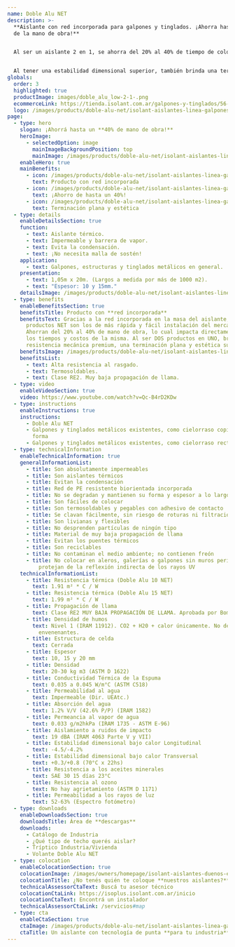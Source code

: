 ```yaml
---
name: Doble Alu NET
description: >-
  **Aislante con red incorporada para galpones y tinglados. ¡Ahorra hasta un 40%
  de la mano de obra!**


  Al ser un aislante 2 en 1, se ahorra del 20% al 40% de tiempo de colocación en obra, lo cual representa hasta un 50% del costo de la DOBLE ALU NET. Como no hace falta colocar una malla de sostén, se reducen a la mitad los accidentes por riesgo de colocación, ya que se trabaja sobre la chapa.


  Al tener una estabilidad dimensional superior, también brinda una terminación plana y estética superior y no hace falta tensarla al momento de colocarla. 
globals:
  order: 3
  highlighted: true
  productImage: images/doble_alu_low-2-1-.png
  ecommerceLink: https://tienda.isolant.com.ar/galpones-y-tinglados/56-doble-alu-15-net.html
  logo: /images/products/doble-alu-net/isolant-aislantes-linea-galpones-y-tinglados-doble-alu-net-logo.png
page:
  - type: hero
    slogan: ¡Ahorrá hasta un **40% de mano de obra!**
    heroImage:
      - selectedOption: image
        mainImageBackgroundPosition: top
        mainImage: /images/products/doble-alu-net/isolant-aislantes-linea-galpones-y-tinglados-doble-alu-net-imagen.jpg
    enableHero: true
    mainBenefits:
      - icon: /images/products/doble-alu-net/isolant-aislantes-linea-galpones-y-tinglados-doble-alu-net-beneficio-1.svg
        text: Producto con red incorporada
      - icon: /images/products/doble-alu-net/isolant-aislantes-linea-galpones-y-tinglados-doble-alu-net-beneficio-2.svg
        text: ¡Ahorro de hasta un 40%!
      - icon: /images/products/doble-alu-net/isolant-aislantes-linea-galpones-y-tinglados-doble-alu-net-beneficio-3.svg
        text: Terminación plana y estética
  - type: details
    enableDetailsSection: true
    function:
      - text: Aislante térmico.
      - text: Impermeable y barrera de vapor.
      - text: Evita la condensación.
      - text: ¡No necesita malla de sostén!
    application:
      - text: Galpones, estructuras y tinglados metálicos en general.
    presentation:
      - text: 1,05m x 20m. (Largos a medida por más de 1000 m2).
      - text: "Espesor: 10 y 15mm."
    detailsImage: /images/products/doble-alu-net/isolant-aislantes-linea-galpones-y-tinglados-doble-alu-net-imagen-detalle.jpg
  - type: benefits
    enableBenefitsSection: true
    benefitsTitle: Producto con **red incorporada**
    benefitsText: Gracias a la red incorporada en la masa del aislante, nuestros
      productos NET son los de más rápida y fácil instalación del mercado.
      Ahorran del 20% al 40% de mano de obra, lo cual impacta directamente en
      los tiempos y costos de la misma. Al ser DOS productos en UNO, brinda una
      resistencia mecánica premium, una terminación plana y estética superior.
    benefitsImage: /images/products/doble-alu-net/isolant-aislantes-linea-galpones-y-tinglados-doble-alu-net-beneficio-exclusivo.jpg
    benefitsList:
      - text: Alta resistencia al rasgado.
      - text: Termosoldables.
      - text: Clase RE2. Muy baja propagación de llama.
  - type: video
    enableVideoSection: true
    video: https://www.youtube.com/watch?v=Qc-B4rD2KDw
  - type: instructions
    enableInstructions: true
    instructions:
      - Doble Alu NET
      - Galpones y tinglados metálicos existentes, como cielorraso copiando la
        forma
      - Galpones y tinglados metálicos existentes, como cielorraso recto
  - type: technicalInformation
    enableTechnicalInformation: true
    generalInformationList:
      - title: Son absolutamente impermeables
      - title: Son aislantes térmicos
      - title: Evitan la condensación
      - title: Red de PE resistente biorientada incorporada
      - title: No se degradan y mantienen su forma y espesor a lo largo del tiempo
      - title: Son fáciles de colocar
      - title: Son termosoldables y pegables con adhesivo de contacto
      - title: Se clavan fácilmente, sin riesgo de roturas ni filtraciones
      - title: Son livianas y flexibles
      - title: No desprenden partículas de ningún tipo
      - title: Material de muy baja propagación de llama
      - title: Evitan los puentes térmicos
      - title: Son reciclables
      - title: No contaminan el medio ambiente; no contienen freón
      - title: No colocar en aleros, galerías o galpones sin muros perimetrales que
          protejan de la reflexión indirecta de los rayos UV
    technicalInformationList:
      - title: Resistencia térmica (Doble Alu 10 NET)
        text: 1.91 m² * C / W
      - title: Resistencia térmica (Doble Alu 15 NET)
        text: 1.99 m² * C / W
      - title: Propagación de llama
        text: Clase RE2 MUY BAJA PROPAGACIÓN DE LLAMA. Aprobada por Bomberos Argentina.
      - title: Densidad de humos
        text: Nivel 1 (IRAM 11912). CO2 + H20 + calor únicamente. No desprende gases
          envenenantes.
      - title: Estructura de celda
        text: Cerrada
      - title: Espesor
        text: 10, 15 y 20 mm
      - title: Densidad
        text: 20-30 kg m3 (ASTM D 1622)
      - title: Conductividad Térmica de la Espuma
        text: 0.035 a 0.045 W/m°C (ASTM C518)
      - title: Permeabilidad al agua
        text: Impermeable (Dir. UEAtc.)
      - title: Absorción del agua
        text: 1.2% V/V (42.6% P/P) (IRAM 1582)
      - title: Permeancia al vapor de agua
        text: 0.033 g/m2hkPa (IRAM 1735 - ASTM E-96)
      - title: Aislamiento a ruidos de impacto
        text: 19 dBA (IRAM 4063 Parte V y VII)
      - title: Estabilidad dimensional bajo calor Longitudinal
        text: -4.5/-4.2%
      - title: Estabilidad dimensional bajo calor Transversal
        text: +0.3/+0.8 (70°C x 22hs)
      - title: Resistencia a los aceites minerales
        text: SAE 30 15 días 23°C
      - title: Resistencia al ozono
        text: No hay agrietamiento (ASTM D 1171)
      - title: Permeabilidad a los rayos de luz
        text: 52-63% (Espectro fotómetro)
  - type: downloads
    enableDownloadsSection: true
    downloadsTitle: Área de **descargas**
    downloads:
      - Catálogo de Industria
      - ¿Qué tipo de techo querés aislar?
      - Tríptico Industria/Vivienda
      - Volante Doble Alu NET
  - type: colocation
    enableColocationSection: true
    colocationImage: /images/owners/homepage/isolant-aislantes-duenos-e-inquilinos-isoplus-colocation.jpg
    colocationTitle: ¿No tenés quién te coloque **nuestros aislantes?**
    technicalAssessorCtaText: Buscá tu asesor técnico
    colocationCtaLink: https://isoplus.isolant.com.ar/inicio
    colocationCtaText: Encontrá un instalador
    technicalAssessorCtaLink: /servicios#map
  - type: cta
    enableCtaSection: true
    ctaImage: /images/products/doble-alu-net/isolant-aislantes-linea-galpones-y-tinglados-doble-alu-net-cta.jpg
    ctaTitle: Un aislante con tecnología de punta **para tu industria**
---
```

